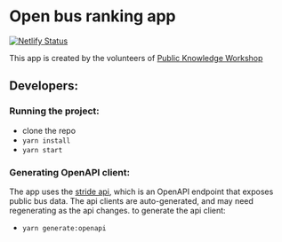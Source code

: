 # Open bus ranking app

[![Netlify Status](https://api.netlify.com/api/v1/badges/d3ef62c2-b5bb-48ac-8299-71e5bd22b211/deploy-status)](https://app.netlify.com/sites/open-bus/deploys)

This app is created by the volunteers of [Public Knowledge Workshop](https://www.hasadna.org.il/)

## Developers:

### Running the project:

- clone the repo
- `yarn install`
- `yarn start`

### Generating OpenAPI client:

The app uses the [stride api](https://open-bus-stride-api.hasadna.org.il/), which is an OpenAPI endpoint that exposes public bus data.
The api clients are auto-generated, and may need regenerating as the api changes.
to generate the api client:

- `yarn generate:openapi`
